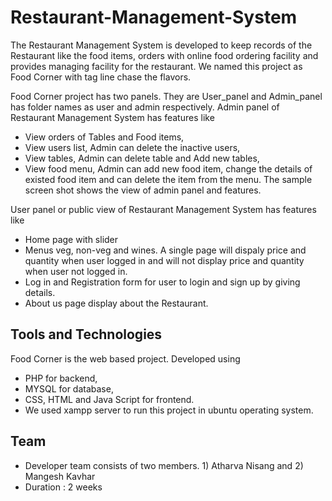 # Restaurant-Management-System
The Restaurant Management System is developed to keep records of the Restaurant like the food items, orders with online food ordering facility and provides managing facility for the restaurant.  We named this project as Food Corner with tag line chase the flavors.

Food Corner project has two panels. They are User_panel and Admin_panel has folder names as user and admin respectively.
Admin panel of Restaurant Management System has features like 
* View orders of Tables and Food items,
* View users list, Admin can delete the inactive users,
* View tables, Admin can delete table and Add new tables,
* View food menu, Admin can add new food item, change the details of existed food item and can delete the item from the menu.
The sample screen shot shows the view of admin panel and features.

User panel or public view of Restaurant Management System has features like
* Home page with slider
* Menus veg, non-veg and wines. A single page will dispaly price and quantity when user logged in and will not display price and quantity when user not logged in.
* Log in and Registration form for user to login and sign up by giving details.
* About us page display about the Restaurant.

## Tools and Technologies
Food Corner is the web based project. Developed using 
* PHP for backend,
* MYSQL for database,
* CSS, HTML and Java Script for frontend.
* We used xampp server to run this project in ubuntu operating system.

## Team
* Developer team consists of two members. 1) Atharva Nisang and 2) Mangesh Kavhar
* Duration : 2 weeks
